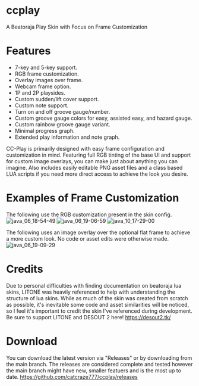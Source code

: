 # ccplay
A Beatoraja Play Skin with Focus on Frame Customization

# Features
* 7-key and 5-key support.
* RGB frame customization.
* Overlay images over frame.
* Webcam frame option.
* 1P and 2P playsides.
* Custom sudden/lift cover support.
* Custom note support.
* Turn on and off groove gauge/number.
* Custom groove gauge colors for easy, assisted easy, and hazard gauge.
* Custom rainbow groove gauge variant.
* Minimal progress graph.
* Extended play information and note graph.

CC-Play is primarily designed with easy frame configuration and customization in mind. Featuring full RGB tinting of the base UI and support for custom image overlays, you can make just about anything you can imagine. Also includes easily editable PNG asset files and a class based LUA scripts if you need more direct access to achieve the look you desire.

# Examples of Frame Customization
The following use the RGB customization present in the skin config.
![java_06_18-54-49](https://github.com/catcraze777/ccplay/assets/52767118/2062704e-413f-47bc-8a30-75d7fe3cb717)
![java_06_19-06-59](https://github.com/catcraze777/ccplay/assets/52767118/552cb206-a33a-4d1b-9a20-862cc29c0c53)
![java_10_17-29-00](https://github.com/catcraze777/ccplay/assets/52767118/ca4860d1-e5a9-431a-a2db-316f29996b45)

The following uses an image overlay over the optional flat frame to achieve a more custom look. No code or asset edits were otherwise made.
![java_06_19-09-29](https://github.com/catcraze777/ccplay/assets/52767118/9a81e72c-f87f-49d7-828c-3f27580bdff0)

# Credits
Due to personal difficulties with finding documentation on beatoraja lua skins, LITONE was heavily referenced to help with understanding the structure of lua skins. While as much of the skin was created from scratch as possible, it's inevitable some code and asset similarities will be noticed, so I feel it's important to credit the skin I've referenced during development. Be sure to support LITONE and DESOUT 2 here! https://desout2.tk/

# Download
You can download the latest version via "Releases" or by downloading from the main branch.
The releases are considered complete and tested however the main branch might have new, smaller featuers and is the most up to date.
https://github.com/catcraze777/ccplay/releases
